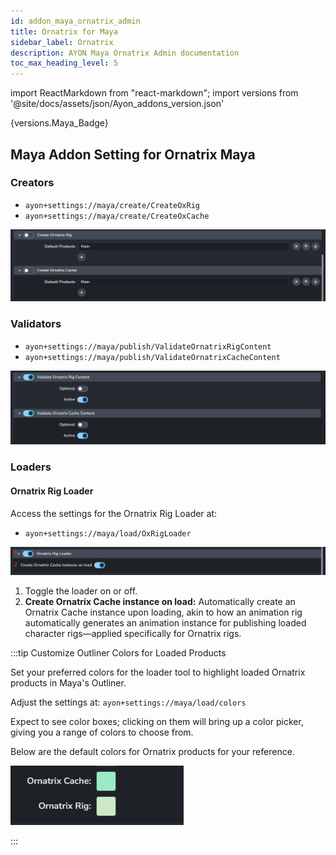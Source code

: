 ```yaml
---
id: addon_maya_ornatrix_admin
title: Ornatrix for Maya
sidebar_label: Ornatrix
description: AYON Maya Ornatrix Admin documentation
toc_max_heading_level: 5
---
```


import ReactMarkdown from "react-markdown";
import versions from '@site/docs/assets/json/Ayon_addons_version.json'

<ReactMarkdown>
{versions.Maya_Badge}
</ReactMarkdown>


## Maya Addon Setting for Ornatrix Maya

### Creators
- `ayon+settings://maya/create/CreateOxRig`
- `ayon+settings://maya/create/CreateOxCache`

![](assets/maya/admin/ornatrix_creators.png)

### Validators

- `ayon+settings://maya/publish/ValidateOrnatrixRigContent`
- `ayon+settings://maya/publish/ValidateOrnatrixCacheContent`

![](assets/maya/admin/ornatrix_validators.png)

### Loaders 


#### Ornatrix Rig Loader

Access the settings for the Ornatrix Rig Loader at:
- `ayon+settings://maya/load/OxRigLoader`

![](assets/maya/admin/ornatrix_loaders.png)

1. Toggle the loader on or off.
2. **Create Ornatrix Cache instance on load:**
    Automatically create an Ornatrix Cache instance upon loading, akin to how an animation rig automatically generates an animation instance for publishing loaded character rigs—applied specifically for Ornatrix rigs.


:::tip Customize Outliner Colors for Loaded Products

Set your preferred colors for the loader tool to highlight loaded Ornatrix products in Maya's Outliner.

Adjust the settings at: `ayon+settings://maya/load/colors`
  
Expect to see color boxes; clicking on them will bring up a color picker, giving you a range of colors to choose from.

Below are the default colors for Ornatrix products for your reference.

![](assets/maya/admin/ornatrix_products_colors.png)

:::